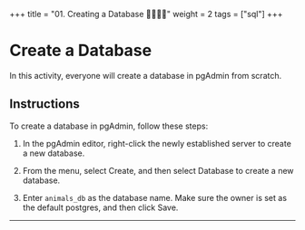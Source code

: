 +++
title = "01. Creating a Database 👩‍🏫🧑‍🏫"
weight = 2
tags = ["sql"] 
+++

# Create a Database

In this activity, everyone will create a database in pgAdmin from scratch.

## Instructions

To create a database in pgAdmin, follow these steps:

1. In the pgAdmin editor, right-click the newly established server to create a new database.

2. From the menu, select Create, and then select Database to create a new database.

3. Enter `animals_db` as the database name. Make sure the owner is set as the default postgres, and then click Save.

- - -
